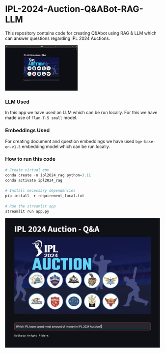 # IPL-2024-Auction-Q&ABot-RAG-LLM
This repository contains code for creating Q&Abot using RAG &amp; LLM which can answer questions regarding IPL 2024 Auctions.

![rag-gif](./docs/ipl2024-rag.gif)

### LLM Used
In this app we have used an LLM which can be run locally. For this we have made use of `Flan T-5 small` model.

### Embeddings Used
For creating document and question embeddings we have used `bge-base-en-v1.5` embedding model which can be run locally.

### How to run this code
```python
# Create virtual env
conda create -n ipl2024_rag python=3.11
conda activate ipl2024_rag

# Install necessary dependencies
pip install -r requirement_local.txt

# Run the streamlit app
streamlit run app.py

```

![screenshot](./docs/ipl2024auction_rag.png)